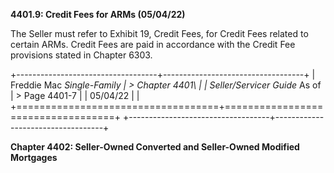 **4401.9: Credit Fees for ARMs (05/04/22)**

The Seller must refer to Exhibit 19, Credit Fees, for Credit Fees
related to certain ARMs. Credit Fees are paid in accordance with the
Credit Fee provisions stated in Chapter 6303.

+-----------------------------------+-----------------------------------+
| Freddie Mac *Single-Family        | > Chapter 4401\                   |
| Seller/Servicer Guide* As of      | > Page 4401-7                     |
| 05/04/22                          |                                   |
+===================================+===================================+
+-----------------------------------+-----------------------------------+

**Chapter 4402: Seller-Owned Converted and Seller-Owned Modified
Mortgages**